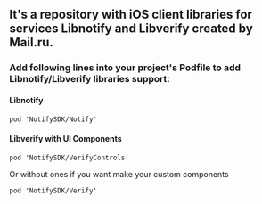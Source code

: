 ## It's a repository with iOS client libraries for services Libnotify and Libverify created by Mail.ru.

### Add following lines into your project's Podfile to add Libnotify/Libverify libraries support:

#### Libnotify
```
pod 'NotifySDK/Notify'
```
#### Libverify with UI Components
```
pod 'NotifySDK/VerifyControls'
```
Or without ones if you want make your custom components
```
pod 'NotifySDK/Verify'
```
